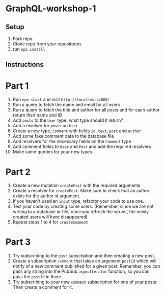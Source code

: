 # GraphQL-workshop-1

## Setup

1. Fork repo
2. Clone repo from your repositories
3. run `npm install`

## Instructions

# Part 1

1. Run `npm start` and visit `http://localhost:4000/`
2. Run a query to fetch the name and email for all users
3. Run a query to fetch the title and author for all posts and for each author return their name and ID
4. Add `posts` to the `User` type, what type should it return?
5. Add a resolver for `posts` on `User`
6. Create a new type, `Comment` with fields `id`, `text`, `post` and `author`
7. Add some fake comment data to the database file
8. Add resolvers for the necessary fields on the `Comment` type
9. Add comment fields to `User` and `Post` and add the required resolvers
10. Make some queries for your new types

# Part 2

1. Create a new mutation `createPost` with the required arguments
2. Create a resolver for `createPost`. Make sure to check that an author exists for the author id argument.
3. If you haven't used an `input` type, refactor your code to use one.
4. Test your code by creating some users. (Remember, since we are not writing to a database or file, once you refresh the server, the newly created users will have disappeared)
5. Repeat steps 1 to 4 for `createComment`

# Part 3

1. Try subscribing to the `post` subscription and then creating a new post.
2. Create a subscription `comment` that takes an argument `postId` which will notify of a new comment published for a given post. Remember, you can pass any string into the PubSub `asyncIterator` function, so you can pass the `postId` in there.
3. Try subscribing to your new `comment` subscription for one of your posts. Then create a comment for it.
